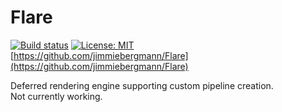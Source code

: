 # Flare
[![Build status](https://ci.appveyor.com/api/projects/status/pj9v2vh5l25v8gp4/branch/master?svg=true)](https://ci.appveyor.com/project/jimmiebergmann/flare/branch/master) [![License: MIT](https://img.shields.io/badge/License-MIT-brightgreen.svg)](https://opensource.org/licenses/MIT)  
[https://github.com/jimmiebergmann/Flare](https://github.com/jimmiebergmann/Flare)  

Deferred rendering engine supporting custom pipeline creation.  
Not currently working.
